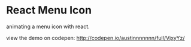 # React Menu Icon

animating a menu icon with react.

view the demo on codepen: http://codepen.io/austinnnnnnn/full/VjxyYz/
